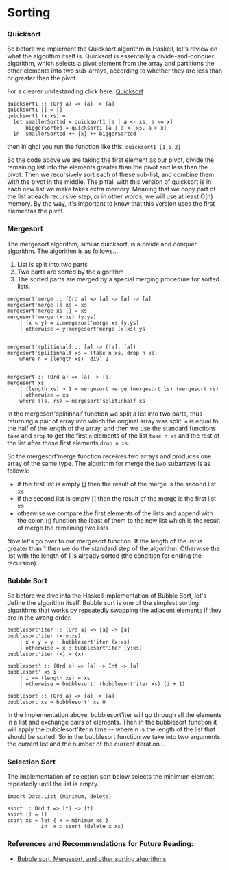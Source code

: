 # Sorting

### Quicksort

So before we implement the Quicksort algorithm in Haskell, let's review on what the algorithm itself is. Quicksort is essentially a divide-and-conquer algorithm, which selects a pivot element from the array and partitions the other elements into two sub-arrays, according to whether they are less than or greater than the pivot.  

For a clearer undestanding click here: [Quicksort](https://www.geeksforgeeks.org/quick-sort/)


```
quicksort1 :: (Ord a) => [a] -> [a]
quicksort1 [] = []
quicksort1 (x:xs) =
  let smallerSorted = quicksort1 [a | a <- xs, a <= x]
      biggerSorted = quicksort1 [a | a <- xs, a > x]
  in  smallerSorted ++ [x] ++ biggerSorted

```

then in ghci you run the function like this: `quicksort1 [1,5,2]`

So the code above we are taking the first element as our pivot, divide the remaining list into the elements greater than the pivot and less than the pivot. Then we recursively sort each of these sub-list, and combine them with the pivot in the middle. The pitfall with this version of quicksort is in each new list we make takes extra memory. Meaning that we copy part of the list at each recursive step, or in other words, we will use at least O(n) memory. By the way, it's important to know that this version uses the first elementas the pivot. 


### Mergesort 

The mergesort algorithm, similar quicksort, is a divide and conquer algorithm.  The algorithm is as follows....

1. List is split into two parts
2. Two parts are sorted by the algorithm
3. The sorted parts are merged by a special merging procedure for sorted lists.

```
mergesort'merge :: (Ord a) => [a] -> [a] -> [a]
mergesort'merge [] xs = xs
mergesort'merge xs [] = xs
mergesort'merge (x:xs) (y:ys)
    | (x < y) = x:mergesort'merge xs (y:ys)
    | otherwise = y:mergesort'merge (x:xs) ys
 

mergesort'splitinhalf :: [a] -> ([a], [a])
mergesort'splitinhalf xs = (take n xs, drop n xs)
    where n = (length xs) `div` 2 
 

mergesort :: (Ord a) => [a] -> [a]
mergesort xs 
    | (length xs) > 1 = mergesort'merge (mergesort ls) (mergesort rs)
    | otherwise = xs
    where (ls, rs) = mergesort'splitinhalf xs

```

In the mergesort'splitinhalf function we split a list into two parts, thus returning a pair of array into which the original array was split. `n` is equal to the half of the length of the array, and then we use the standard functions `take` and `drop` to get the first `n` elements of the list  `take n xs` and the rest of the list after those first elements `drop n xs`.


So the mergesort'merge function receives two arrays and produces one array of the same type. The algorithm for merge the two subarrays is as follows:

- if the first list is empty [] then the result of the merge is the second list xs
- if the second list is empty [] then the result of the merge is the first list xs
- otherwise we compare the first elements of the lists and append with the colon (:) function the least of them to the new list which is the result of merge the remaining two lists


Now let's go over to our mergesort function. If the length of the list is greater than 1 then we do the standard step of the algorithm. Otherwise the list with the length of 1 is already  sorted (the condition for ending the recursion). 


### Bubble Sort

So before we dive into the Haskell implementation of Bubble Sort, let's define the algorithm itself. Bubble sort is one of the simplest sorting algorithms that works by repeatedly swapping the adjacent elements if they are in the wrong order. 


```
bubblesort'iter :: (Ord a) => [a] -> [a]
bubblesort'iter (x:y:xs)
    | x > y = y : bubblesort'iter (x:xs)
    | otherwise = x : bubblesort'iter (y:xs)
bubblesort'iter (x) = (x)

bubblesort' :: (Ord a) => [a] -> Int -> [a]
bubblesort' xs i 
    | i == (length xs) = xs
    | otherwise = bubblesort' (bubblesort'iter xs) (i + 1) 
 
bubblesort :: (Ord a) => [a] -> [a]
bubblesort xs = bubblesort' xs 0
```

In the implementation above, bubblesort'iter will go through all the elements in a list and exchange pairs of elements. Then in the bubblesort function it will apply the bubblesort'iter n time -- where n is the length of the list that should be sorted. So in the bubblesort function we take into two arguments: the current list and the number of the current iteration i. 


### Selection Sort

The implementation of selection sort below selects the minimum element repeatedly until the list is empty. 

```
import Data.List (minimum, delete)

ssort :: Ord t => [t] -> [t]
ssort [] = []
ssort xs = let { x = minimum xs } 
           in  x : ssort (delete x xs)
```

### References and Recommendations for Future Reading:
- [Bubble sort, Mergesort, and other sorting algorithms](https://smthngsmwhr.wordpress.com/2012/11/09/sorting-algorithms-in-haskell/#quicksort)

